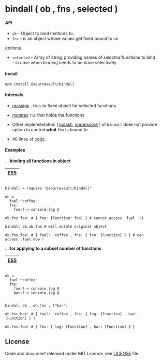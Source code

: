 # bindall ( ob , fns  , selected )

#### API
- `ob` - Object to bind methods to.
- `fns` - is an object whose values get fixed bound to `ob`

*optional*

- `selected` - Array of string providing names of *selected* functions to bind - in case when binding needs to be done selectively.

#### Install

```
npm install @sourcevault/bindall
```

#### Internals

- [reassign](https://github.com/sourcevault/bindall/blob/7e6208f6157b19a43133822233ff65aee130e274/main.ls#L1) ```.this``` to fixed object for selected functions

- [mutates](https://github.com/sourcevault/bindall/blob/7e6208f6157b19a43133822233ff65aee130e274/main.ls#L11) `fns` that holds the functions

- Other implementation ( [lodash](http://devdocs.io/lodash~4/index#bindall), [underscore](http://underscorejs.org/#bindall) ) of `bindall` does not provide option to control **what** `fns` is bound *to*.

- 40 lines of [code](https://github.com/sourcevault/bindall/blob/7e6208f6157b19a43133822233ff65aee130e274/main.ls#L3-L13).



#### Examples

**. . binding all functions in object** 

|[ES5](https://github.com/sourcevault/bindall/tree/master) |
| --- |

```livescript

bindall = require "@sourcevault/bindall"

ob = 
  fuel:"coffee"
  fns:
    foo:!-> console.log @

ob.fns.foo! # { foo: [Function: foo] } # cannot access .fuel  :(

bindall ob,ob.fns # will mutate original object

ob.fns.foo! # { fuel: 'coffee', fns: { foo: [Function] } } # can access .fuel now !

```
**. . for applying to a subset number of functions**

|[ES5](https://github.com/sourcevault/bindall/tree/master) |
| --- |

```livescript

ob = 
  fuel:"coffee"
  fns:
    foo:!-> console.log @
    bar:!-> console.log @


bindall ob , ob.fns , ["bar"]

ob.fns.bar! # { fuel: 'coffee', fns: { log: [Function] , bar: [Function] } }  

ob.fns.foo! # { fns: { log: [Function] , bar: [Function] } }  

```


## License

Code and document released under MIT Licence, see [LICENSE](https://github.com/sourcevault/bindall/blob/livescript/LICENCE) file.
